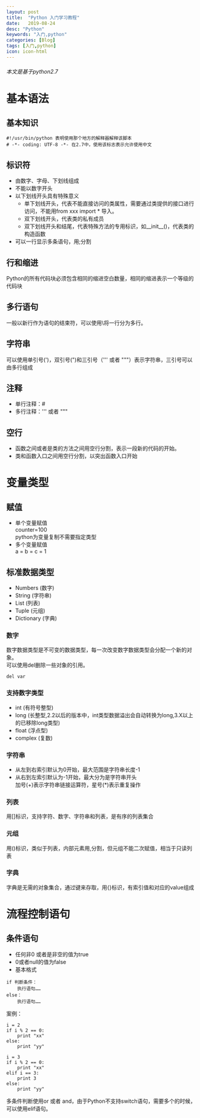 ```yaml
---
layout: post
title:  "Python 入门学习教程"
date:   2019-08-24
desc: "Python"
keywords: "入门,python"
categories: [Blog]
tags: [入门,python]
icon: icon-html
---
```


###### 本文是基于python2.7

# 基本语法

## 基本知识
```play
#!/usr/bin/python 表明使用那个地方的解释器解释该脚本
# -*- coding: UTF-8 -*- 在2.7中，使用该标志表示允许使用中文
```

## 标识符
- 由数字、字母、下划线组成
- 不能以数字开头
- 以下划线开头具有特殊意义
    - 单下划线开头，代表不能直接访问的类属性，需要通过类提供的接口进行访问，不能用from xxx import * 导入。
    - 双下划线开头，代表类的私有成员
    - 双下划线开头和结尾，代表特殊方法的专用标识，如__init__()，代表类的构造函数
- 可以一行显示多条语句，用;分割

## 行和缩进
Python的所有代码块必须包含相同的缩进空白数量，相同的缩进表示一个等级的代码块

## 多行语句
一般以新行作为语句的结束符，可以使用\将一行分为多行。

## 字符串
可以使用单引号(')，双引号(")和三引号（''' 或者 """）表示字符串，三引号可以由多行组成

## 注释
- 单行注释：#
- 多行注释：''' 或者 """

## 空行
- 函数之间或者是类的方法之间用空行分割，表示一段新的代码的开始。
- 类和函数入口之间用空行分割，以突出函数入口开始

# 变量类型

## 赋值
- 单个变量赋值  
counter=100  
python为变量复制不需要指定类型
- 多个变量赋值  
a = b = c = 1

## 标准数据类型
- Numbers (数字)
- String (字符串)
- List (列表)
- Tuple (元组)
- Dictionary (字典)

### 数字
数字数据类型是不可变的数据类型，每一次改变数字数据类型会分配一个新的对象。  
可以使用del删除一些对象的引用。
```play
del var
```

### 支持数字类型
- int (有符号整型)
- long (长整型,2.2以后的版本中，int类型数据溢出会自动转换为long,3.X以上的已移除long类型)
- float (浮点型)
- complex (复数)

### 字符串
- 从左到右索引默认为0开始，最大范围是字符串长度-1
- 从右到左索引默认为-1开始，最大分为是字符串开头  
加号(+)表示字符串链接运算符，星号(*)表示重复操作

### 列表
用[]标识，支持字符、数字、字符串和列表，是有序的列表集合

### 元组
用()标识，类似于列表，内部元素用,分割，但元组不能二次赋值，相当于只读列表

### 字典
字典是无需的对象集合，通过键来存取，用{}标识，有索引值和对应的value组成

# 流程控制语句

## 条件语句
- 任何非0 或者是非空的值为true
- 0或者null的值为false
- 基本格式
```play
if 判断条件：
    执行语句……
else：
    执行语句……
```
案例：
```play
i = 2
if i % 2 == 0:
    print "xx"
else:
    print "yy"
    
i = 3
if i % 2 == 0:
    print "xx"
elif i == 3:
    print 3
else:
    print "yy"
```
多条件判断使用or 或者 and，由于Python不支持switch语句，需要多个的时候，可以使用elif语句。